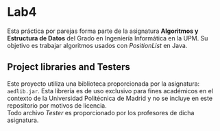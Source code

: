 Lab4
=====================================

Esta práctica por parejas forma parte de la asignatura **Algoritmos y Estructura de Datos** del Grado en Ingeniería Informática en la UPM.
Su objetivo es trabajar algoritmos usados con *PositionList* en Java.

## Project libraries and Testers

Este proyecto utiliza una biblioteca proporcionada por la asignatura: `aedlib.jar`. Esta librería es de uso exclusivo para fines académicos en el contexto de la Universidad Politécnica de Madrid y no se incluye en este repositorio por motivos de licencia.  
Todo archivo *Tester* es proporcionado por los profesores de dicha asignatura. 
